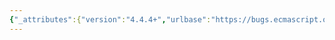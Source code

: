 ```yaml
---
{"_attributes":{"version":"4.4.4+","urlbase":"https://bugs.ecmascript.org/","maintainer":"dherman@mozilla.com"},"bug":{"bug_id":1973,"creation_ts":"2013-09-29 05:06:00 -0700","short_desc":"25.4.3.9: IteratorStep should use IteratorComplete","delta_ts":"2013-10-29 09:44:32 -0700","product":"Draft for 6th Edition","component":"technical issue","version":"Rev 19: September 27, 2013 Draft","rep_platform":"All","op_sys":"All","bug_status":"RESOLVED","resolution":"FIXED","priority":"Normal","bug_severity":"enhancement","everconfirmed":true,"reporter":{"uid":"andrebargull","name":"André Bargull"},"assigned_to":{"uid":"allen","name":"Allen Wirfs-Brock"},"long_desc":[{"commentid":5647,"comment_count":0,"who":{"uid":"andrebargull","name":"André Bargull"},"bug_when":"2013-09-29 05:06:17 -0700","thetext":"IteratorStep 25.4.3.9, step 4 should be replaced with a call to IteratorComplete. The ToBoolean call in step 6 can then be removed. Justification: Using IteratorNext to retrieve the iteration result, but not using IteratorComplete to check the iteration status looks inconsequent. And IteratorComplete provides better separation of concerns than the manual Get()."},{"commentid":5739,"comment_count":1,"who":{"uid":"allen","name":"Allen Wirfs-Brock"},"bug_when":"2013-09-30 17:56:19 -0700","thetext":"The reason IteratorComplete wasn't used is because IteratorStep inverts the meaning of the Boolean result, relative to IteratorComplete.\n\nYou might argue that this is confusing, but it seemed to be more natural in the places where IteratorStep is used."},{"commentid":5834,"comment_count":2,"who":{"uid":"andrebargull","name":"André Bargull"},"bug_when":"2013-10-03 01:45:58 -0700","thetext":"The `Get(result, \"done\")` and `ToBoolean(done)` parts in IteratorStep() are exactly the same in IteratorComplete(). Specifically I was thinking of the following change.\n\nFrom:\n---\n4.  Let done be the result of Get(result, \"done\").\n5.  ReturnIfAbrupt(done).\n6.  If ToBoolean(done) is true, then return false.\n7.  Return result.\n---\n\nTo:\n---\n4.  Let done be the result of IteratorComplete(result).\n5.  ReturnIfAbrupt(done).\n6.  If done is true, then return false.\n7.  Return result.\n---"},{"commentid":5968,"comment_count":3,"who":{"uid":"allen","name":"Allen Wirfs-Brock"},"bug_when":"2013-10-24 14:07:58 -0700","thetext":"ok\n\nfixed in rev20 editor's draft"},{"commentid":6020,"comment_count":4,"who":{"uid":"allen","name":"Allen Wirfs-Brock"},"bug_when":"2013-10-29 09:44:32 -0700","thetext":"fixed in rev20 draft, Oct. 28, 2013"}]}}
---
```

